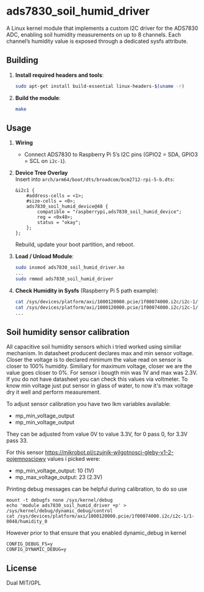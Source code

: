 # ads7830_soil_humid_driver

A Linux kernel module that implements a custom I2C driver for the ADS7830 ADC, enabling soil humidity measurements on up to 8 channels. Each channel’s humidity value is exposed through a dedicated sysfs attribute.

## Building

1. **Install required headers and tools**:
   ```bash
   sudo apt-get install build-essential linux-headers-$(uname -r)
   ```
2. **Build the module**:
   ```bash
   make
   ```

## Usage

1. **Wiring**  
   - Connect ADS7830 to Raspberry Pi 5’s I2C pins (GPIO2 = SDA, GPIO3 = SCL on `i2c-1`).

2. **Device Tree Overlay**  
   Insert into `arch/arm64/boot/dts/broadcom/bcm2712-rpi-5-b.dts`:
   ```dts
   &i2c1 {
       #address-cells = <1>;
       #size-cells = <0>;
       ads7830_soil_humid_device@48 {
           compatible = "raspberrypi,ads7830_soil_humid_device";
           reg = <0x48>;
           status = "okay";
       };
   };
   ```
   Rebuild, update your boot partition, and reboot.

3. **Load / Unload Module**:
   ```bash
   sudo insmod ads7830_soil_humid_driver.ko
   ...
   sudo rmmod ads7830_soil_humid_driver
   ```

4. **Check Humidity in Sysfs** (Raspberry Pi 5 path example):
   ```bash
   cat /sys/devices/platform/axi/1000120000.pcie/1f00074000.i2c/i2c-1/1-0048/humidity_0
   cat /sys/devices/platform/axi/1000120000.pcie/1f00074000.i2c/i2c-1/1-0048/humidity_1
   ...
   ```

## Soil humidity sensor calibration

All capacitive soil humidity sensors which i tried worked using similiar mechanism. In datasheet
producent declares max and min sensor voltage. Closer the voltage is to declared minimum the value
read on sensor is closer to 100% humidity. Similiary for maximum voltage, closer we are the value
goes closer to 0%. For sensor i bougth min was 1V and max was 2.3V. If you do not have datasheet 
you can check this values via voltmeter. To know min voltage just put sensor in glass of water,
to now it's max voltage dry it well and perform measurement.

To adjust sensor calibration you have two lkm variables available:
- mp_min_voltage_output
- mp_min_voltage_output

They can be adjusted from value 0V to value 3.3V, for 0 pass 0, for 3.3V pass 33.

For this sensor https://mikrobot.pl/czujnik-wilgotnosci-gleby-v1-2-pojemnosciowy values i picked were:
- mp_min_voltage_output: 10 (1V)
- mp_max_voltage_output: 23 (2.3V)

Printing debug messages can be helpful during calibration, to do so use
```
mount -t debugfs none /sys/kernel/debug
echo 'module ads7830_soil_humid_driver +p' > /sys/kernel/debug/dynamic_debug/control
cat /sys/devices/platform/axi/1000120000.pcie/1f00074000.i2c/i2c-1/1-0048/humidity_0
```

However prior to that ensure that you enabled dynamic_debug in kernel
```
CONFIG_DEBUG_FS=y
CONFIG_DYNAMIC_DEBUG=y
```

## License

Dual MIT/GPL
